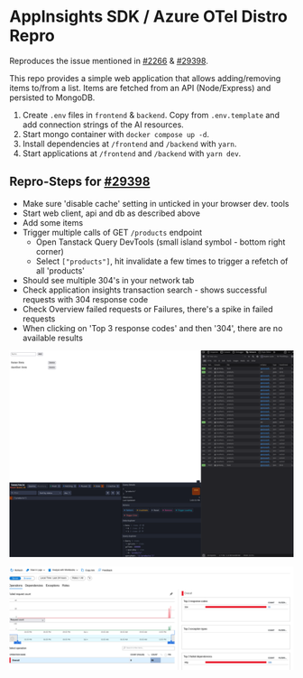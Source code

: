 # AppInsights SDK / Azure OTel Distro Repro

Reproduces the issue mentioned in [#2266](https://github.com/microsoft/ApplicationInsights-JS/issues/2266) & [#29398](https://github.com/Azure/azure-sdk-for-js/issues/29398).

This repo provides a simple web application that allows adding/removing items to/from a list. Items are fetched from an API (Node/Express) and persisted to MongoDB.

1. Create `.env` files in `frontend` & `backend`. Copy from `.env.template` and add connection strings of the AI resources.
2. Start mongo container with `docker compose up -d`.
3. Install dependencies at `/frontend` and `/backend` with `yarn`.
4. Start applications at `/frontend` and `/backend` with `yarn dev`.

## Repro-Steps for [#29398](https://github.com/Azure/azure-sdk-for-js/issues/29398)

- Make sure 'disable cache' setting in unticked in your browser dev. tools
- Start web client, api and db as described above
- Add some items
- Trigger multiple calls of GET `/products` endpoint
  - Open Tanstack Query DevTools (small island symbol - bottom right corner)
  - Select `["products"]`, hit invalidate a few times to trigger a refetch of all 'products'
- Should see multiple 304's in your network tab
- Check application insights transaction search - shows successful requests with 304 response code
- Check Overview failed requests or Failures, there's a spike in failed requests
- When clicking on 'Top 3 response codes' and then '304', there are no available results

![Webapp](assets/304Repro.png)

![AIScreen](assets/304Repro3.png)
